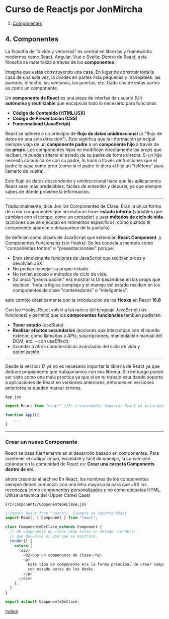 # Curso de Reactjs por JonMircha

1. [Componentes](#4-componentes)

## 4. Componentes

La filosofía de "divide y vencerás" es central en librerías y frameworks modernos como React, Angular, Vue o Svelte. Dentro de React, esta filosofía se materializa a través de los **componentes**.

Imagina que estás construyendo una casa. En lugar de construir toda la casa de una sola vez, la divides en partes más pequeñas y manejables: las paredes, el techo, las ventanas, las puertas, etc. Cada una de estas partes es como un componente.

Un **componente de React** es una pieza de interfaz de usuario (UI) **autónoma y reutilizable** que encapsula todo lo necesario para funcionar:

- **Código de Contenido (HTML/JSX)**
- **Código de Presentación (CSS)**
- **Funcionalidad (JavaScript)**

React se adhiere a un principio de **flujo de datos unidireccional** (o "flujo de datos en una sola dirección"). Esto significa que la información principal siempre viaja de un **componente padre** a un **componente hijo** a través de las **props**. Los componentes hijos no modifican directamente las props que reciben, ni pueden alterar el estado de su padre de forma directa. Si un hijo necesita comunicarse con su padre, lo hace a través de funciones que el padre le pasa como prop (como si el padre le diera al hijo un "teléfono" para llamarlo de vuelta).

Este flujo de datos descendente y unidireccional hace que las aplicaciones React sean más predecibles, fáciles de entender y depurar, ya que siempre sabes de dónde proviene la información.

---

Tradicionalmente, dice Jon los Componentes de Clase: Eran la única forma de crear componentes que necesitaran tener **estado interno** (variables que cambian con el tiempo, como un contador) y usar **métodos de ciclo de vida** (acciones que se ejecutan en momentos específicos, como cuando el componente aparece o desaparece de la pantalla).

Se definían como clases de JavaScript que extendían **React.Component** .y
Componentes Funcionales (sin Hooks): Se les conocía a menudo como "componentes tontos" o "presentacionales" porque:

- Eran simplemente funciones de JavaScript que recibían props y devolvían JSX.
- No podían manejar su propio estado.
- No tenían acceso a métodos de ciclo de vida.
- Su única "preocupación" era mostrar la UI basándose en las props que recibían. Toda la lógica compleja y el manejo del estado residían en los componentes de clase "contenedores" o "inteligentes".

esto cambió drásticamente con la introducción de los **Hooks** en React **16.8**

Con los Hooks, React volvió a las raíces del lenguaje JavaScript (las funciones) y permitió que los **componentes funcionales** también pudieran:

- **Tener estado** (useState).
- **Realizar efectos secundarios** (acciones que interactúan con el mundo exterior, como llamadas a APIs, suscripciones, manipulación manual del DOM, etc. – con useEffect).
- Acceder a otras características avanzadas del ciclo de vida y optimización.

---

Desde la version 17 ya no es necesario importar la libreria de React ya que deduce propiamente que trabajariamos con esa libreria. Sin embargo puede ser visto como una mala practica ya que si en tu trabajo esta dando soporte a aplicaciones de React en versiones anteriores, entonces en versiones anteriores te pueden marcar errores.

`App.jsx`

```js
import React from "react" //Es recomendable importar React al principio de tu archivo

function App(){
    ...
}
```

---

### Crear un nuevo Componente

React se basa fuertemente en el desarrollo basado en componentes. Para mantener el código limpio, escalable y fácil de manejar, la convención estándar en la comunidad de React es: **Crear una carpeta Components dentro de src**

ahora creamos el archivo En React, los nombres de los componentes siempre deben comenzar con una letra mayúscula para que JSX los reconozca como componentes personalizados y no como etiquetas HTML. Utiliza la tecnica del (Upper Camel Case)

`src/components/ComponenteDeClase.jsx`

```js
//import React from "react";  Siempre se importa React
import React, { Component } from "react";

class ComponenteDeClase extends Component {
  // Un componente de clase debe tener un método 'render()'
  // que devuelve el JSX que se mostrará.
  render() {
    return (
      <div>
        <h2>Soy un componente de clase</h2>
        <p>
          Este tipo de componente era la forma principal de crear componentes
          con estado antes de los Hooks.
        </p>
      </div>
    );
  }
}

export default ComponenteDeClase;
```
[Indice](#curso-de-reactjs-por-jonmircha)

